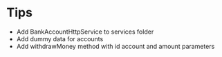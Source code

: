 # Tips

- Add BankAccountHttpService to services folder
- Add dummy data for accounts
- Add withdrawMoney method with id account and amount parameters
